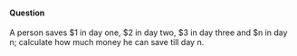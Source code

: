 #### Question

A person saves $1 in day one, $2 in day two, $3 in day three and $n in day n; calculate how much money he can save till day n.
